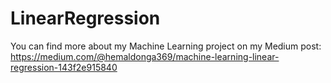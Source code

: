 # LinearRegression
You can find more about my Machine Learning project on my Medium post:
https://medium.com/@hemaldonga369/machine-learning-linear-regression-143f2e915840
